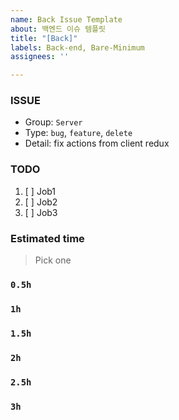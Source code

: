 ```yaml
---
name: Back Issue Template
about: 백엔드 이슈 템플릿
title: "[Back]"
labels: Back-end, Bare-Minimum
assignees: ''

---
```


### ISSUE
- Group:  `Server`
- Type: `bug`, `feature`, `delete`
- Detail: fix actions from client redux

### TODO
1. [ ] Job1
2. [ ] Job2
3. [ ] Job3

### Estimated time
> Pick one
### `0.5h`
### `1h`
### `1.5h`
### `2h`
### `2.5h`
### `3h`
